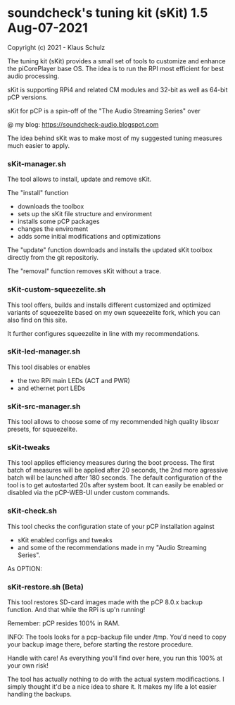 # soundcheck's tuning kit  (sKit)  1.5   Aug-07-2021

Copyright (c) 2021 - Klaus Schulz


The tuning kit (sKit) provides a small set of tools to customize and enhance
the piCorePlayer base OS. The idea is to run the RPI most efficient for best
audio processing.

sKit is supporting RPi4 and related CM modules and 32-bit as well
as 64-bit pCP versions.

sKit for pCP is a spin-off of the "The Audio Streaming Series"  over 

@ my blog: https://soundcheck-audio.blogspot.com 


The idea behind sKit was to make most of my suggested tuning measures much 
easier to apply.


### sKit-manager.sh

The tool allows to install, update and remove sKit.

The "install" function  

  * downloads the toolbox 
  * sets up the sKit file structure and environment
  * installs some pCP packages
  * changes the enviroment
  * adds some initial modifications and optimizations

The "update" function downloads and installs the updated
sKit toolbox directly from the git repositoriy.

The "removal" function removes sKit without a trace.


### sKit-custom-squeezelite.sh

This tool offers, builds and installs different customized 
and optimized variants of squeezelite based on my own 
squeezelite fork, which you can also find on this site.

It further configures squeezelite in line with my recommendations.


### sKit-led-manager.sh

This tool disables or enables

* the two RPi main LEDs (ACT and PWR) 
* and ethernet port LEDs


### sKit-src-manager.sh

This tool allows to choose some of my recommended high quality libsoxr presets, 
for squeezelite.


### sKit-tweaks

This tool applies efficiency measures during the boot process.
The first batch of measures will be applied after 20 seconds, 
the 2nd more agressive batch will be launched after 180 seconds.
The default configuration of the tool is to get autostarted 20s after system boot. 
It can easily be enabled or disabled via the pCP-WEB-UI under custom commands.


### sKit-check.sh

This tool checks the configuration state of your pCP installation against 

* sKit enabled configs and tweaks 
* and some of the recommendations made in my "Audio Streaming Series". 


As OPTION:


### sKit-restore.sh (Beta)

This tool restores SD-card images made with the pCP 8.0.x  backup function. And that while the
RPi is up'n running! 

Remember: pCP resides 100% in RAM.

INFO: The tools looks for a pcp-backup file under /tmp. You'd need to copy your backup image there,
before starting the restore procedure.


Handle with care! As everything you'll find over here, you run this 100% at your own risk!

The tool has actually nothing to do with the actual system modificactions. 
I simply thought it'd be a nice idea to share it. It makes my life a lot easier handling the backups.






